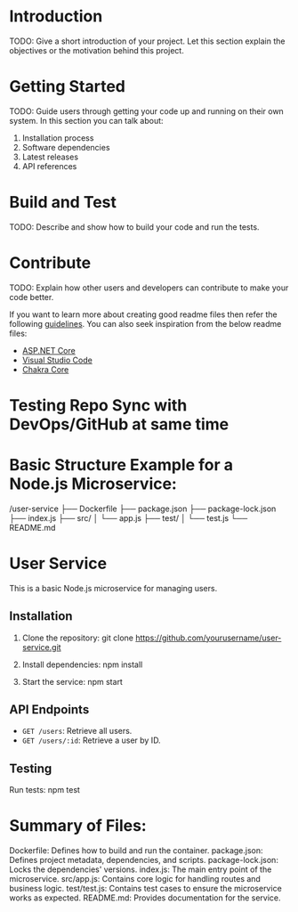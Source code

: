 # Introduction 
TODO: Give a short introduction of your project. Let this section explain the objectives or the motivation behind this project. 

# Getting Started
TODO: Guide users through getting your code up and running on their own system. In this section you can talk about:
1.	Installation process
2.	Software dependencies
3.	Latest releases
4.	API references

# Build and Test
TODO: Describe and show how to build your code and run the tests. 

# Contribute
TODO: Explain how other users and developers can contribute to make your code better. 

If you want to learn more about creating good readme files then refer the following [guidelines](https://docs.microsoft.com/en-us/azure/devops/repos/git/create-a-readme?view=azure-devops). You can also seek inspiration from the below readme files:
- [ASP.NET Core](https://github.com/aspnet/Home)
- [Visual Studio Code](https://github.com/Microsoft/vscode)
- [Chakra Core](https://github.com/Microsoft/ChakraCore)

# Testing Repo Sync with DevOps/GitHub at same time

# Basic Structure Example for a Node.js Microservice:

/user-service
  ├── Dockerfile
  ├── package.json
  ├── package-lock.json
  ├── index.js
  ├── src/
  │   └── app.js
  ├── test/
  │   └── test.js
  └── README.md

# User Service

This is a basic Node.js microservice for managing users.

## Installation

1. Clone the repository:
git clone https://github.com/yourusername/user-service.git


2. Install dependencies:
npm install


3. Start the service:
npm start


## API Endpoints

- `GET /users`: Retrieve all users.
- `GET /users/:id`: Retrieve a user by ID.

## Testing

Run tests:
npm test

# Summary of Files:

Dockerfile: Defines how to build and run the container.
package.json: Defines project metadata, dependencies, and scripts.
package-lock.json: Locks the dependencies' versions.
index.js: The main entry point of the microservice.
src/app.js: Contains core logic for handling routes and business logic.
test/test.js: Contains test cases to ensure the microservice works as expected.
README.md: Provides documentation for the service.


